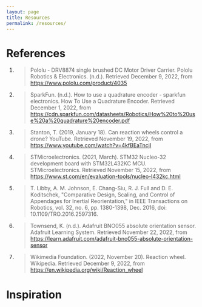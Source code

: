 ```yaml
---
layout: page
title: Resources
permalink: /resources/
---
```


# References
1. >Pololu - DRV8874 single brushed DC Motor Driver Carrier. Pololu Robotics &amp; Electronics. (n.d.). Retrieved December 9, 2022, from https://www.pololu.com/product/4035 

2. >SparkFun. (n.d.). How to use a quadrature encoder - sparkfun electronics. How To Use a Quadrature Encoder. Retrieved December 1, 2022, from https://cdn.sparkfun.com/datasheets/Robotics/How%20to%20use%20a%20quadrature%20encoder.pdf 

3. >Stanton, T. (2019, January 18). Can reaction wheels control a drone? YouTube. Retrieved November 19, 2022, from https://www.youtube.com/watch?v=4kfBEaTncjI 

4. >STMicroelectronics. (2021, March). STM32 Nucleo-32 development board with STM32L432KC MCU. STMicroelectronics. Retrieved November 15, 2022, from https://www.st.com/en/evaluation-tools/nucleo-l432kc.html 

5. >T. Libby, A. M. Johnson, E. Chang-Siu, R. J. Full and D. E. Koditschek, "Comparative Design, Scaling, and Control of Appendages for Inertial Reorientation," in IEEE Transactions on Robotics, vol. 32, no. 6, pp. 1380-1398, Dec. 2016, doi: 10.1109/TRO.2016.2597316.

6. >Townsend, K. (n.d.). Adafruit BNO055 absolute orientation sensor. Adafruit Learning System. Retrieved November 22, 2022, from https://learn.adafruit.com/adafruit-bno055-absolute-orientation-sensor 

7. >Wikimedia Foundation. (2022, November 20). Reaction wheel. Wikipedia. Retrieved December 9, 2022, from https://en.wikipedia.org/wiki/Reaction_wheel 

# Inspiration
